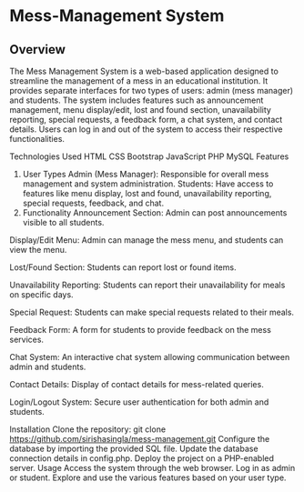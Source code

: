 # Mess-Management System
## Overview
The Mess Management System is a web-based application designed to streamline the management of a mess in an educational institution. It provides separate interfaces for two types of users: admin (mess manager) and students. The system includes features such as announcement management, menu display/edit, lost and found section, unavailability reporting, special requests, a feedback form, a chat system, and contact details. Users can log in and out of the system to access their respective functionalities.

Technologies Used
HTML
CSS
Bootstrap
JavaScript
PHP
MySQL
Features
1. User Types
Admin (Mess Manager): Responsible for overall mess management and system administration.
Students: Have access to features like menu display, lost and found, unavailability reporting, special requests, feedback, and chat.
2. Functionality
Announcement Section: Admin can post announcements visible to all students.

Display/Edit Menu: Admin can manage the mess menu, and students can view the menu.

Lost/Found Section: Students can report lost or found items.

Unavailability Reporting: Students can report their unavailability for meals on specific days.

Special Request: Students can make special requests related to their meals.

Feedback Form: A form for students to provide feedback on the mess services.

Chat System: An interactive chat system allowing communication between admin and students.

Contact Details: Display of contact details for mess-related queries.

Login/Logout System: Secure user authentication for both admin and students.

Installation
Clone the repository: git clone https://github.com/sirishasingla/mess-management.git
Configure the database by importing the provided SQL file.
Update the database connection details in config.php.
Deploy the project on a PHP-enabled server.
Usage
Access the system through the web browser.
Log in as admin or student.
Explore and use the various features based on your user type.





